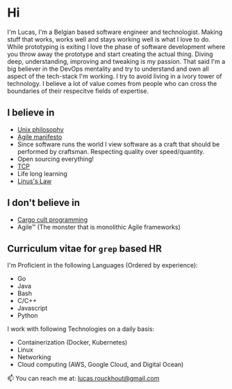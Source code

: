 # Hi

I'm Lucas, I'm a Belgian based software engineer and technologist. Making stuff that works, works well and stays working well is what I love to do. While prototyping is exiting I love the phase of software development where you throw away the prototype and start creating the actual thing. Diving deep, understanding, improving and tweaking is my passion. That said I'm a big believer in the DevOps mentality and try to understand and own all aspect of the tech-stack I'm working. I try to avoid living in a ivory tower of technology. I believe a lot of value comes from people who can cross the boundaries of their respecitve fields of expertise.

## I believe in
* [Unix philosophy](https://en.wikipedia.org/wiki/Unix_philosophy)
* [Agile manifesto](https://agilemanifesto.org/) 
* Since software runs the world I view software as a craft that should be performed by craftsman. Respecting quality over speed/quantity.
* Open sourcing everything!
* [TCP](https://datatracker.ietf.org/doc/html/rfc793)
* Life long learning
* [Linus's Law](https://en.wikipedia.org/wiki/Linus%27s_law)

## I don't believe in
* [Cargo cult programming](https://en.wikipedia.org/wiki/Cargo_cult_programming)
* Agile™ (The monster that is monolithic Agile frameworks)

## Curriculum vitae for `grep` based HR

I'm Proficient in the following Languages (Ordered by experience):
* Go
* Java
* Bash
* C/C++
* Javascript
* Python

I work with following Technologies on a daily basis:
* Containerization (Docker, Kubernetes)
* Linux
* Networking
* Cloud computing (AWS, Google Cloud, and Digital Ocean)

📫 You can reach me at: lucas.rouckhout@gmail.com
